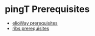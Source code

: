# pingT Prerequisites

- [elioWay prerequisites](/prerequisites.html)
- [ribs prerequisites](/ribs/prerequisites.html)
